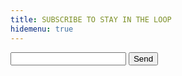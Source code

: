 ```yaml
---
title: SUBSCRIBE TO STAY IN THE LOOP
hidemenu: true
---
```


<form action="#">
<input type="text" name="" value="" placeholder="" required>
<input type="submit" name="" value="Send">
</form>
